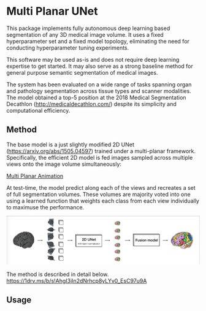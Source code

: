 # Multi Planar UNet

This package implements fully autonomous deep learning based 
segmentation of any 3D medical image volume. It uses a fixed 
hyperparameter set and a fixed model topology, eliminating the need for
conducting hyperparameter tuning experiments.

This software may be used as-is and does not require deep learning expertise to
get started. It may also serve as a strong baseline method for general purpose
semantic segmentation of medical images.

The system has been evaluated on a wide range of tasks spanning organ and 
pathology segmentation across tissue types and scanner modalities. 
The model obtained a top-5 position at the 2018 Medical Segmentation Decathlon 
(http://medicaldecathlon.com/) despite its simplicity and computational 
efficiency.

## Method
The base model is a just slightly modified 2D UNet (https://arxiv.org/abs/1505.04597) 
trained under a multi-planar framework. Specifically, the efficient 2D model is
fed images sampled across multiple views onto the image volume simultaneously:

[Multi Planar Animation](resources/multi_planar_training.gif)

At test-time, the model predict along each of the views and recreates a set of full segmentation volumes. 
These volumes are majority voted into one using a learned function that weights
each class from each view individually to maximuse the performance.

![](resources/multi_planar_model.png)

The method is described in detail below.
https://1drv.ms/b/s!AhgI3jIn2dNrhcp8yLYv0_EsC97u9A

## Usage
